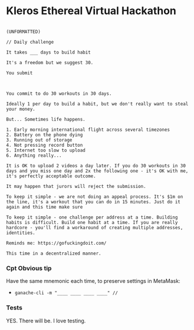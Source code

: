 # Kleros Ethereal Virtual Hackathon


```

(UNFORMATTED)

// Daily challenge

It takes ___ days to build habit

It's a freedom but we suggest 30.

You submit 



You commit to do 30 workouts in 30 days.

Ideally 1 per day to build a habit, but we don't really want to steal your money.

But... Sometimes life happens.

1. Early morning international flight across several timezones
2. Battery on the phone dying
3. Running out of storage
4. Not pressing record button
5. Internet too slow to upload
6. Anything really...

It is OK to upload 2 videos a day later. If you do 30 workouts in 30 days and you miss one day and 2x the following one - it's OK with me, it's perfectly acceptable outcome.

It may happen that jurors will reject the submission.

To keep it simple - we are not doing an appeal process. It's $1m on the line, it's a workout that you can do in 15 minutes. Just do it again and this time make sure 

To keep it simple - one challenge per address at a time. Building habits is difficult. Build one habit at a time. If you are really hardcore - you'll find a workaround of creating multiple addresses, identities.

Reminds me: https://gofuckingdoit.com/

This time in a decentralized manner.
```





### Cpt Obvious tip

Have the same mnemonic each time, to preserve settings in MetaMask:
* `ganache-cli -m "____ ____ ____ ____" //` 





### Tests
YES. There will be. I love testing.

